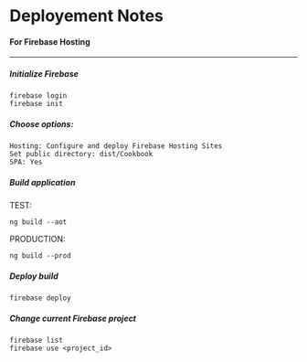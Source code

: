 # Deployement Notes
#### For Firebase Hosting
---

##### Initialize Firebase
```
firebase login
firebase init
```

##### Choose options:
```
Hosting: Configure and deploy Firebase Hosting Sites
Set public directory: dist/Cookbook
SPA: Yes
```

##### Build application
TEST:
```
ng build --aot
```

PRODUCTION: 
```
ng build --prod
```

##### Deploy build
```
firebase deploy
```

##### Change current Firebase project
```
firebase list
firebase use <project_id>
```